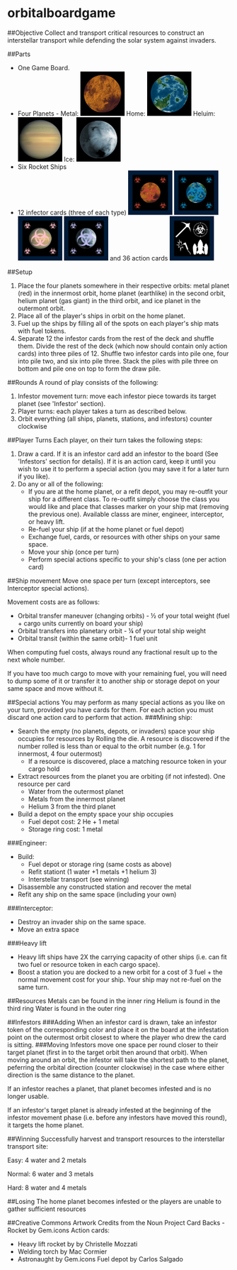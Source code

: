 # orbitalboardgame

##Objective 
Collect and transport critical resources to construct an interstellar transport while defending the solar system against invaders. 

##Parts
* One Game Board.
* Four Planets - 
Metal: <img src="https://github.com/bjornicus/orbitalboardgame/blob/master/metal-planet-mini-tile.png" width="100" height="100" /> 
Home: <img src="https://github.com/bjornicus/orbitalboardgame/blob/master/home-planet-mini-tile.png" width="100" height="100" />
Heluim: <img src="https://github.com/bjornicus/orbitalboardgame/blob/master/helium-planet-mini-tile.png" width="100" height="100" />
Ice: <img src="https://github.com/bjornicus/orbitalboardgame/blob/master/ice-planet-mini-tile.png" width="100" height="100" />
* Six Rocket Ships
* 12 infector cards (three of each type) <img src="https://github.com/bjornicus/orbitalboardgame/blob/master/metal-infestor-card.png" width="100" height="100" /> <img src="https://github.com/bjornicus/orbitalboardgame/blob/master/home-infestor-card.png" width="100" height="100" /> <img src="https://github.com/bjornicus/orbitalboardgame/blob/master/helium-infestor-card.png" width="100" height="100" /> <img src="https://github.com/bjornicus/orbitalboardgame/blob/master/ice-infestor-card.png" width="100" height="100" />
and 36 action cards <img src="https://github.com/bjornicus/orbitalboardgame/blob/master/action-card.png" width="100" height="100" />

##Setup 
1. Place the four planets somewhere in their respective orbits: metal planet (red) in the innermost orbit, home planet (earthlike) in the second orbit, helium planet (gas giant) in the third orbit, and ice planet in the outermont orbit.
1. Place all of the player's ships in orbit on the home planet.
1. Fuel up the ships by filling all of the spots on each player's ship mats with fuel tokens.
1. Separate 12 the infestor cards from the rest of the deck and shuffle them. Divide the rest of the deck (which now should contain only action cards) into three piles of 12. Shuffle two infestor cards into pile one, four into pile two, and six into pile three. Stack the piles with pile three on bottom and pile one on top to form the draw pile. 

##Rounds
A round of play consists of the following:
1. Infestor movement turn: move each infestor piece towards its target planet (see 'Infestor' section).
1. Player turns: each player takes a turn as described below. 
1. Orbit everything (all ships, planets, stations, and infestors) counter clockwise 

##Player Turns
Each player, on their turn takes the following steps:
1. Draw a card.  If it is an infestor card add an infestor to the board (See 'Infestors' section for details).  If it is an action card, keep it until you wish to use it to perform a special action (you may save it for a later turn if you like). 
1. Do any or all of the following:
    * If you are at the home planet, or a refit depot, you may re-outfit your ship for a different class.  To re-outfit simply choose the class you would like and place that classes marker on your ship mat (removing the previous one).  Available classs are miner, engineer, interceptor, or heavy lift.
    * Re-fuel your ship (if at the home planet or fuel depot) 
    * Exchange fuel, cards, or resources with other ships on your same space. 
    * Move your ship (once per turn)
    * Perform special actions specific to your ship's class (one per action card)

##Ship movement 
Move one space per turn (except interceptors, see Interceptor special actions).

Movement costs are as follows: 
* Orbital transfer maneuver (changing orbits) - ½ of your total weight (fuel + cargo units currently on board your ship) 
* Orbital transfers into planetary orbit - ¼ of your total ship weight 
* Orbital transit (within the same orbit)- 1 fuel unit 

When computing fuel costs, always round any fractional result up to the next whole number.

If you have too much cargo to move with your remaining fuel, you will need to dump some of it or transfer it to another ship or storage depot on your same space and move without it.  

##Special actions
You may perform as many special actions as you like on your turn, provided you have cards for them. For each action you must discard one action card to perform that action. 
###Mining ship:  
* Search the empty (no planets, depots, or invaders) space your ship occupies for resources by Rolling the die. A resource is discovered if the number rolled is less than or equal to the orbit number (e.g. 1 for innermost, 4 four outermost)  
    * If a resource is discovered, place a matching resource token in your cargo hold
* Extract resources from the planet you are orbiting (if not infested). One resource per card 
    * Water from the outermost planet 
    * Metals from the innermost planet 
    * Helium 3 from the third planet 
* Build a depot on the empty space your ship occupies  
    * Fuel depot cost: 2 He + 1 metal 
    * Storage ring cost: 1 metal 

###Engineer: 
* Build: 
    * Fuel depot or storage ring (same costs as above)
    * Refit stationt (1 water +1 metals +1 helium 3)
    * Interstellar transport (see winning) 
* Disassemble any constructed station and recover the metal
* Refit any ship on the same space (including your own) 

###Interceptor:  
* Destroy an invader ship on the same space.
* Move an extra space 

###Heavy lift
* Heavy lift ships have 2X the carrying capacity of other ships (i.e. can fit two fuel or resource token in each cargo space).
* Boost a station you are docked to a new orbit for a cost of 3 fuel + the normal movement cost for your ship.  Your ship may not re-fuel on the same turn.

##Resources 
Metals can be found in the inner ring 
Helium is found in the third ring 
Water is found in the outer ring 

##Infestors
###Adding
When an infestor card is drawn, take an infestor token of the corresponding color and place it on the board at the infestation point on the outermost orbit closest to where the player who drew the card is sitting.
###Moving
Infestors move one space per round closer to their target planet (first in to the target orbit then around that orbit). When moving around an orbit, the infestor will take the shortest path to the planet, peferring the orbital direction (counter clockwise) in the case where either direction is the same distance to the planet. 

If an infestor reaches a planet, that planet becomes infested and is no longer usable. 

If an infestor's target planet is already infested at the beginning of the infestor movement phase (i.e. before any infestors have moved this round), it targets the home planet.

##Winning 
Successfully harvest and transport resources to the interstellar transport site: 

Easy: 4 water and 2 metals 

Normal: 6 water and 3 metals  

Hard: 8 water and 4 metals  

##Losing 
The home planet becomes infested or the players are unable to gather sufficient resources 

##Creative Commons Artwork Credits from the Noun Project
Card Backs - Rocket by Gem.icons
Action cards: 
 - Heavy lift rocket by by Christelle Mozzati
 - Welding torch by Mac Cormier
 - Astronaught by Gem.icons
Fuel depot by Carlos Salgado
